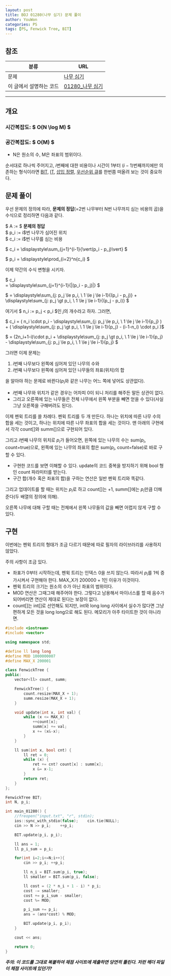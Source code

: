 ```yaml
---
layout: post
title: BOJ 01280(나무 심기) 문제 풀이
author: YouWon
categories: PS
tags: [PS, Fenwick Tree, BIT]
---
```


## 참조

분류 | URL
-------- | --------
문제 | [나무 심기](https://www.acmicpc.net/problem/1280)
이 글에서 설명하는 코드 | [01280\_나무 심기](https://github.com/greeksharifa/ps_code/blob/master/BOJ/01280_%EB%82%98%EB%AC%B4%20%EC%8B%AC%EA%B8%B0.cpp)

---

## 개요

### 시간복잡도: $ O(N \log M) $
### 공간복잡도: $ O(M) $
- N은 원소의 수, M은 좌표의 범위이다.

순서대로 하나씩 주어지고, $i$번째에 대한 비용이나 시간이 1부터 $(i-1)$번째까지에만 의존하는 형식이라면 
[BIT](https://greeksharifa.github.io/algorithm%20&%20data%20structure/2018/07/09/algorithm-fenwick-tree/), 
[IT](https://greeksharifa.github.io/references/2018/07/13/it-will-update-soon/), 
[삽입 정렬](https://greeksharifa.github.io/references/2018/07/13/it-will-update-soon/), 
[우선순위 큐](https://greeksharifa.github.io/references/2018/07/13/it-will-update-soon/)를
 한번쯤 떠올려 보는 것이 중요하다.

## 문제 풀이

우선 문제의 정의에 따라, **문제의 정답**(=2번 나무부터 N번 나무까지 심는 비용의 곱)을 수식으로 정리하면 다음과 같다.

$ A := $ **문제의 정답**  
$ p_i := i$번 나무가 심어진 위치  
$ c_i := i$번 나무를 심는 비용  

$ c_i = \displaystyle\sum_{j=1}^{i-1}{\vert(p_i - p_j)\vert} $

$ p_i = \displaystyle\prod_{i=2}^n{c_i} $

이제 약간의 수식 변형을 시키자.

$ c_i  
= \displaystyle\sum_{j=1}^{i-1}{|(p_i - p_j)|} $  

$ = \displaystyle\sum_{j: p_j \le p_i, \ 1 \le j \le i-1}{(p_i - p_j)} +  
\displaystyle\sum_{j: p_j \gt p_i, \ 1 \le j \le i-1}{(p_j - p_i)} $  

여기서 $ n_i := p_j < p_i $인 $j$의 개수라고 하자. 그러면,

$ c_i
= ( n_i \cdot p_i - \displaystyle\sum_{j: p_j \le p_i, \ 1 \le j \le i-1}{p_j} ) +
( \displaystyle\sum_{j: p_j \gt p_i, \ 1 \le j \le i-1}{p_j} - (i-1-n_i) \cdot p_i )$

$ = (2n_i+1-i)\cdot p_i +
\displaystyle\sum_{j: p_j \gt p_i, \ 1 \le j \le i-1}{p_j} -
\displaystyle\sum_{j: p_j \le p_i, \ 1 \le j \le i-1}{p_j} $

그러면 이제 문제는

1. $i$번째 나무보다 왼쪽에 심어져 있던 나무의 수와
2. $i$번째 나무보다 왼쪽에 심어져 있던 나무들의 좌표(위치)의 합

을 알아야 하는 문제로 바뀐다($p_i$와 같은 나무는 어느 쪽에 넣어도 상관없다).

- $i$번째 나무와 위치가 같은 경우는 어차피 0이 되니 처리를 해주든 말든 상관이 없다.
- 그리고 오른쪽에 있는 나무들은 전체 나무에서 왼쪽 부분을 빼면 얻을 수 있다(사실 그냥 오른쪽을 구해버려도 된다).

이제 펜윅 트리를 쓸 차례다.
펜윅 트리를 두 개 만든다. 하나는 위치에 따른 나무 수의 합을 세는 것이고, 하나는 위치에 따른 나무 좌표의 합을 세는 것이다. 맨 아래의 구현에서 각각 count[]와 summ[]으로 구현되어 있다.

그리고 $i$번째 나무의 위치로 $p_i$가 들어오면, 왼쪽에 있는 나무의 수는 sum($p_i$, count=true)으로, 왼쪽에 있는 나무의 좌표의 합은 sum($p_i$, count=false)로 바로 구할 수 있다.
- 구현한 코드를 보면 이해할 수 있다. update의 코드 중복을 방지하기 위해 bool 형인 count 파라미터를 받는다.
- 구간 합(개수 혹은 좌표의 합)을 구하는 연산은 일반 펜윅 트리와 똑같다.

그리고 업데이트를 할 때는 위치는 $p_i$로 하고 count[]는 +1, summ[]에는 $p_i$만큼 더해 준다(두 배열의 정의에 의해).

오른쪽 나무에 대해 구할 때는 전체에서 왼쪽 나무들의 값을 빼면 어렵지 않게 구할 수 있다.


## 구현

이번에는 펜윅 트리의 형태가 조금 다르기 때문에 따로 필자의 라이브러리를 사용하지 않았다.

주의 사항이 조금 있다.
- 좌표가 0부터 시작하는데, 펜윅 트리는 인덱스 0을 쓰지 않는다. 따라서 $p_i$를 1씩 증가시켜서 구현해야 한다. MAX_X가 200000 + 1인 이유가 이것이다.
- 펜윅 트리의 크기는 원소의 수가 아닌 좌표의 범위이다.
- MOD 연산은 그때그때 해주어야 한다. 그렇다고 남용해서 마이너스를 할 때 음수가 되어버리면 연산이 제대로 된다는 보장이 없다.
- count[]는 int[]로 선언해도 되지만, int와 long long 사이에서 실수가 많다면 그냥 편하게 모든 것을 long long으로 해도 된다. 메모리가 아주 타이트한 것이 아니라면.

```cpp
#include <iostream>
#include <vector>

using namespace std;

#define ll long long
#define MOD 1000000007
#define MAX_X 200001

class FenwickTree {
public:
    vector<ll> count, summ;

    FenwickTree() {
        count.resize(MAX_X + 1);
        summ.resize(MAX_X + 1);
    }

    void update(int x, int val) {
        while (x <= MAX_X) {
            ++count[x];
            summ[x] += val;
            x += (x&-x);
        }
    }

    ll sum(int x, bool cnt) {
        ll ret = 0;
        while (x) {
            ret += cnt? count[x] : summ[x];
            x &= x-1;
        }
        return ret;
    }
};

FenwickTree BIT;
int N, p_i;

int main_01280() {
    //freopen("input.txt", "r", stdin);
    ios::sync_with_stdio(false);    cin.tie(NULL);
    cin >> N >> p_i;    ++p_i;

    BIT.update(p_i, p_i);

    ll ans = 1;
    ll p_i_sum = p_i;

    for(int i=2;i<=N;i++){
        cin >> p_i; ++p_i;

        ll n_i = BIT.sum(p_i, true);
        ll smaller = BIT.sum(p_i, false);

        ll cost = (2 * n_i + 1 - i) * p_i;
        cost -= smaller;
        cost += p_i_sum - smaller;
        cost %= MOD;

        p_i_sum += p_i;
        ans = (ans*cost) % MOD;

        BIT.update(p_i, p_i);
    }

    cout << ans;

    return 0;
}
```

***주의: 이 코드를 그대로 복붙하여 채점 사이트에 제출하면 당연히 틀린다. 저런 헤더 파일이 채점 사이트에 있던가?***
